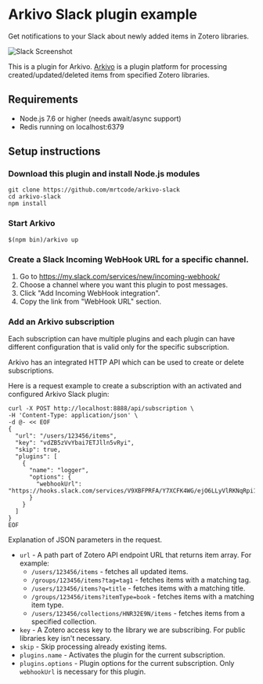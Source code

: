 # Arkivo Slack plugin example
Get notifications to your Slack about newly added items in Zotero libraries.

![Slack Screenshot](https://mrtcode.github.io/arkivo-slack/slack.png)

This is a plugin for Arkivo.
[Arkivo](https://github.com/zotero/arkivo) is a plugin platform for processing created/updated/deleted
items from specified Zotero libraries.

## Requirements
* Node.js 7.6 or higher (needs await/async support)
* Redis running on localhost:6379

## Setup instructions

### Download this plugin and install Node.js modules
```
git clone https://github.com/mrtcode/arkivo-slack
cd arkivo-slack
npm install
```

### Start Arkivo
```
$(npm bin)/arkivo up
```

### Create a Slack Incoming WebHook URL for a specific channel.
1. Go to https://my.slack.com/services/new/incoming-webhook/
2. Choose a channel where you want this plugin to post messages.
3. Click "Add Incoming WebHook integration".
4. Copy the link from "WebHook URL" section.

### Add an Arkivo subscription
Each subscription can have multiple plugins and each plugin can have different configuration that is valid only for the specific subscription.

Arkivo has an integrated HTTP API which can be used to create or delete subscriptions.

Here is a request example to create a subscription with an activated and configured Arkivo Slack plugin:

```
curl -X POST http://localhost:8888/api/subscription \
-H 'Content-Type: application/json' \
-d @- << EOF
{
  "url": "/users/123456/items",
  "key": "vdZB5zVvYbai7ETJlln5vRyi",
  "skip": true,
  "plugins": [
    {
      "name": "logger",
      "options": {
        "webhookUrl": "https://hooks.slack.com/services/V9XBFPRFA/Y7XCFK4WG/ejO6LLyVlRKNqRpi1p4V2Mga"
      }
    }
  ]
}
EOF
```

Explanation of JSON parameters in the request.

* `url` - A path part of Zotero API endpoint URL that returns item array. For example:
	* `/users/123456/items` - fetches all updated items.
	* `/groups/123456/items?tag=tag1` - fetches items with a matching tag.
	* `/users/123456/items?q=title` - fetches items with a matching title.
	* `/groups/123456/items?itemType=book` - fetches items with a matching item type.
	* `/users/123456/collections/HNR32E9N/items` - fetches items from a specified collection.
* `key` - A Zotero access key to the library we are subscribing. For public libraries key isn't necessary.
* `skip` - Skip processing already existing items.
* `plugins.name` - Activates the plugin for the current subscription.
* `plugins.options` - Plugin options for the current subscription. Only `webhookUrl` is necessary for this plugin.
